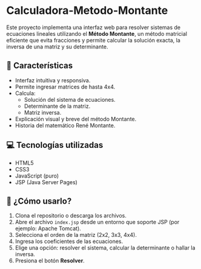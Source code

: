 # Calculadora-Metodo-Montante
Este proyecto implementa una interfaz web para resolver sistemas de ecuaciones lineales utilizando el **Método Montante**, un método matricial eficiente que evita fracciones y permite calcular la solución exacta, la inversa de una matriz y su determinante.
## 📌 Características

- Interfaz intuitiva y responsiva.
- Permite ingresar matrices de hasta 4x4.
- Calcula:
  - Solución del sistema de ecuaciones.
  - Determinante de la matriz.
  - Matriz inversa.
- Explicación visual y breve del método Montante.
- Historia del matemático René Montante.

## 💻 Tecnologías utilizadas

- HTML5
- CSS3
- JavaScript (puro)
- JSP (Java Server Pages)
## 🚀 ¿Cómo usarlo?

1. Clona el repositorio o descarga los archivos.
2. Abre el archivo `index.jsp` desde un entorno que soporte JSP (por ejemplo: Apache Tomcat).
3. Selecciona el orden de la matriz (2x2, 3x3, 4x4).
4. Ingresa los coeficientes de las ecuaciones.
5. Elige una opción: resolver el sistema, calcular la determinante o hallar la inversa.
6. Presiona el botón **Resolver**.
